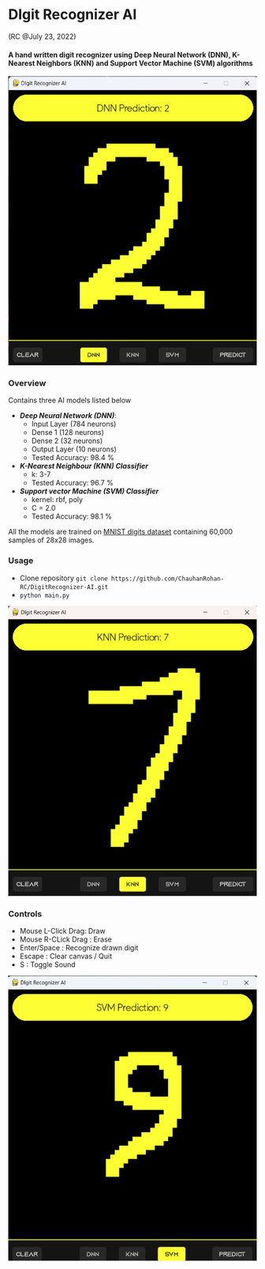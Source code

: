 # DIgit Recognizer AI
(RC @July 23, 2022)

####  A hand written digit recognizer using Deep Neural Network (DNN), K-Nearest Neighbors (KNN) and Support Vector Machine (SVM) algorithms

![DNN](graphics/dnn_recognize2.png?raw=true)

### Overview

Contains three AI models listed below
* _**Deep Neural Network (DNN)**_: 
  * Input Layer (784 neurons)
  * Dense 1 (128 neurons)
  * Dense 2 (32 neurons)
  * Output Layer (10 neurons)
  * Tested Accuracy: 98.4 %
* **_K-Nearest Neighbour (KNN) Classifier_** 
  * k: 3-7
  * Tested Accuracy: 96.7 %
* **_Support vector Machine (SVM) Classifier_**
  * kernel: rbf, poly
  * C = 2.0
  * Tested Accuracy: 98.1 %

All the models are trained on [MNIST digits dataset](https://www.tensorflow.org/datasets/catalog/mnist) containing 60,000 samples of 28x28 images.

### Usage
* Clone repository `git clone https://github.com/ChauhanRohan-RC/DigitRecognizer-AI.git`
* `python main.py`

![KNN](graphics/knn_recognize7.png?raw=true)

### Controls
* Mouse L-Click Drag:  Draw
* Mouse R-CLick Drag :  Erase
* Enter/Space :  Recognize drawn digit
* Escape :  Clear canvas / Quit
* S : Toggle Sound

![SVM](graphics/svm_recognize9.png?raw=true)
